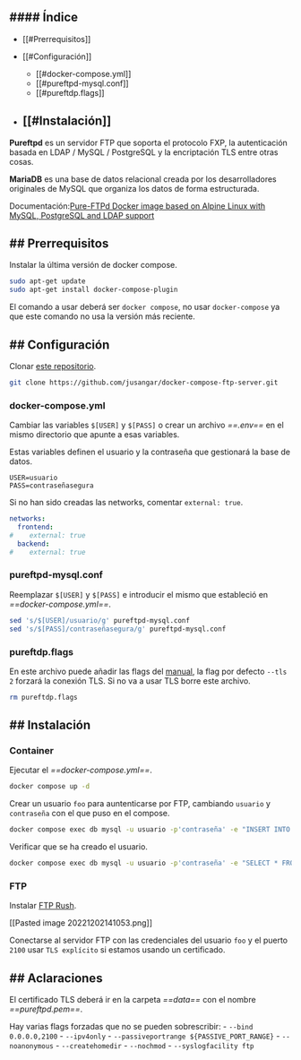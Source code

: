 ## \#### Índice

-   \[\[#Prerrequisitos\]\]

-   \[\[#Configuración\]\]
    -   \[\[#docker-compose.yml\]\]
    -   \[\[#pureftpd-mysql.conf\]\]
    -   \[\[#pureftdp.flags\]\]

-   ## \[\[#Instalación\]\]

**Pureftpd** es un servidor FTP que soporta el protocolo FXP, la
autenticación basada en LDAP / MySQL / PostgreSQL y la encriptación TLS
entre otras cosas.

**MariaDB** es una base de datos relacional creada por los
desarrolladores originales de MySQL que organiza los datos de forma
estructurada.

Documentación:[Pure-FTPd Docker image based on Alpine Linux with MySQL,
PostgreSQL and LDAP
support](https://github.com/crazy-max/docker-pure-ftpd)

## \## Prerrequisitos

Instalar la última versión de docker compose.

``` sh
sudo apt-get update
sudo apt-get install docker-compose-plugin
```

El comando a usar deberá ser `docker compose`, no usar `docker-compose`
ya que este comando no usa la versión más reciente.

## \## Configuración

Clonar [este
repositorio](https://github.com/jusangar/docker-compose-ftp-server).

``` sh
git clone https://github.com/jusangar/docker-compose-ftp-server.git
```

### docker-compose.yml

Cambiar las variables `$[USER]` y `$[PASS]` o crear un archivo
*==.env==* en el mismo directorio que apunte a esas variables.

Estas variables definen el usuario y la contraseña que gestionará la
base de datos.

``` env
USER=usuario
PASS=contraseñasegura
```

Si no han sido creadas las networks, comentar `external: true`.

``` yml
networks:  
  frontend:  
#    external: true 
  backend:  
#    external: true
```

### pureftpd-mysql.conf

Reemplazar `$[USER]` y `$[PASS]` e introducir el mismo que estableció en
*==docker-compose.yml==*.

``` sh
sed 's/$[USER]/usuario/g' pureftpd-mysql.conf
sed 's/$[PASS]/contraseñasegura/g' pureftpd-mysql.conf
```

### pureftdp.flags

En este archivo puede añadir las flags del
[manual](https://linux.die.net/man/8/pure-ftpd), la flag por defecto
`--tls 2` forzará la conexión TLS. Si no va a usar TLS borre este
archivo.

``` sh
rm pureftdp.flags
```

## \## Instalación

### Container

Ejecutar el *==docker-compose.yml==*.

``` sh
docker compose up -d
```

Crear un usuario `foo` para auntenticarse por FTP, cambiando `usuario` y
`contraseña` con el que puso en el compose.

``` sh
docker compose exec db mysql -u usuario -p'contraseña' -e "INSERT INTO users (User,Password,Uid,Gid,Dir) VALUES ('foo',ENCRYPT('test'),'1003','1005','/
```

Verificar que se ha creado el usuario.

``` sh
docker compose exec db mysql -u usuario -p'contraseña' -e "SELECT * FROM users;" pureftpd
```

### FTP

Instalar [FTP Rush](https://www.wftpserver.com/ftprush.htm).

\[\[Pasted image 20221202141053.png\]\]

Conectarse al servidor FTP con las credenciales del usuario `foo` y el
puerto `2100` usar `TLS explícito` si estamos usando un certificado.

## \## Aclaraciones

El certificado TLS deberá ir en la carpeta *==data==* con el nombre
*==pureftpd.pem==*.

Hay varias flags forzadas que no se pueden sobrescribir: -
`--bind 0.0.0.0,2100` - `--ipv4only` -
`--passiveportrange ${PASSIVE_PORT_RANGE}` - `--noanonymous` -
`--createhomedir` - `--nochmod` - `--syslogfacility ftp`
